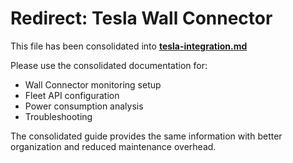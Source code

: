 # Redirect: Tesla Wall Connector

This file has been consolidated into **[tesla-integration.md](tesla-integration.md#wall-connector-integration)**

Please use the consolidated documentation for:
- Wall Connector monitoring setup
- Fleet API configuration
- Power consumption analysis
- Troubleshooting

The consolidated guide provides the same information with better organization and reduced maintenance overhead.